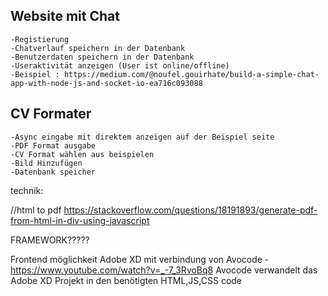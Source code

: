 

## Website mit Chat

```
-Registierung
-Chatverlauf speichern in der Datenbank
-Benutzerdaten speichern in der Datenbank
-Useraktivität anzeigen (User ist online/offline)
-Beispiel : https://medium.com/@noufel.gouirhate/build-a-simple-chat-app-with-node-js-and-socket-io-ea716c093088
```


## CV Formater 
```
-Async eingabe mit direktem anzeigen auf der Beispiel seite
-PDF Format ausgabe
-CV Format wählen aus beispielen
-Bild Hinzufügen
-Datenbank speicher
```



technik:

//html to pdf
https://stackoverflow.com/questions/18191893/generate-pdf-from-html-in-div-using-javascript


FRAMEWORK?????





Frontend möglichkeit Adobe XD mit verbindung von Avocode - https://www.youtube.com/watch?v=_-7_3RvoBq8
Avocode verwandelt das Adobe XD Projekt in den benötigten HTML,JS,CSS code
